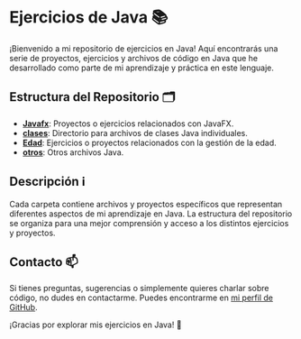 # Ejercicios de Java 📚

¡Bienvenido a mi repositorio de ejercicios en Java! Aquí encontrarás una serie de proyectos, ejercicios y archivos de código en Java que he desarrollado como parte de mi aprendizaje y práctica en este lenguaje.

## Estructura del Repositorio 🗂️

- **[Javafx](Java/Javafx/)**: Proyectos o ejercicios relacionados con JavaFX.
- **[clases](Java/clases/)**: Directorio para archivos de clases Java individuales.
- **[Edad](Java/Edad/)**: Ejercicios o proyectos relacionados con la gestión de la edad.
- **[otros](Java/otros/)**: Otros archivos Java.
## Descripción ℹ️

Cada carpeta contiene archivos y proyectos específicos que representan diferentes aspectos de mi aprendizaje en Java. La estructura del repositorio se organiza para una mejor comprensión y acceso a los distintos ejercicios y proyectos.

## Contacto 📫

Si tienes preguntas, sugerencias o simplemente quieres charlar sobre código, no dudes en contactarme. Puedes encontrarme en [mi perfil de GitHub](https://github.com/raul2811).

¡Gracias por explorar mis ejercicios en Java! 🚀
